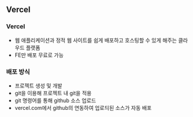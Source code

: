 ## Vercel

### Vercel

- 웹 애플리케이션과 정적 웹 사이트를 쉽게 배포하고 호스팅할 수 있게 해주는 클라우드 플랫폼
- FE만 배포 무료로 가능


### 배포 방식

- 프로젝트 생성 및 개발
- git을 이용해 프로젝트 내 git을 적용
- git 명령어를 통해 github 소스 업로드
- vercel.com에서 github의 연동하여 업로듸된 소스가 자동 배포